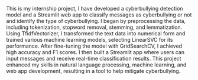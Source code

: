 This is my internship project, I have developed a cyberbullying detection model and a Streamlit web app to classify messages as cyberbullying or not and identify the type of cyberbullying. I began by preprocessing the data, including tokenization, stopword removal, stemming, and lemmatization. Using TfidfVectorizer, I transformed the text data into numerical form and trained various machine learning models, selecting LinearSVC for its performance. After fine-tuning the model with GridSearchCV, I achieved high accuracy and F1 scores. I then built a Streamlit app where users can input messages and receive real-time classification results. This project enhanced my skills in natural language processing, machine learning, and web app development, resulting in a tool to help mitigate cyberbullying.
